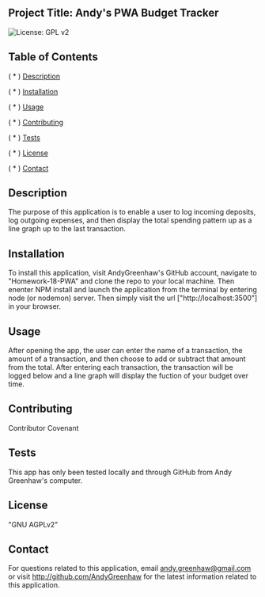 ## Project Title: Andy's PWA Budget Tracker

![License: GPL v2](https://img.shields.io/badge/License-GPL%20v2-blue.svg)

## Table of Contents

( * ) [Description](##-Description)

( * ) [Installation](##-Installation)

( * ) [Usage](##-Usage)

( * ) [Contributing](##-Contributing)

( * ) [Tests](##-Tests)

( * ) [License](##-License)

( * ) [Contact](##-Contact)


## Description

The purpose of this application is to enable a user to log incoming deposits, log outgoing expenses, and then display the total spending pattern up as a line graph up to the last transaction.

## Installation

To install this application, visit AndyGreenhaw's GitHub account, navigate to "Homework-18-PWA" and clone the repo to your local machine. Then enenter NPM install and launch the application from the terminal by entering node (or nodemon) server. Then simply visit the url ["http://localhost:3500"] in your browser.

## Usage

After opening the app, the user can enter the name of a transaction, the amount of a transaction, and then choose to add or subtract that amount from the total. After entering each transaction, the transaction will be logged below and a line graph will display the fuction of your budget over time.

## Contributing

Contributor Covenant

## Tests

This app has only been tested locally and through GitHub from Andy Greenhaw's computer.

## License

"GNU AGPLv2"

## Contact

For questions related to this application, email andy.greenhaw@gmail.com or visit http://github.com/AndyGreenhaw for the latest information related to this application.

